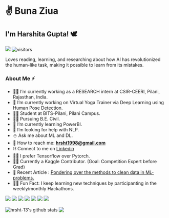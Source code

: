 # :v: Buna Ziua 
## I'm Harshita Gupta! :dove:
![](https://komarev.com/ghpvc/?username=hrsht-13&color=green)
![visitors](https://visitor-badge.laobi.icu/badge?page_id=TheDudeThatCode)

Loves reading, learning, and researching about how AI has revolutionized the human-like task, making it possible to learn from its mistakes.
### About Me ⚡
- :woman_technologist: I’m currently working as a RESEARCH intern at CSIR-CEERI, Pilani, Rajasthan, India.
- :lotus_position: I’m currently working on Virtual Yoga Trainer via Deep Learning using Human Pose Detection.
- :student: Student at BITS-Pilani, Pilani Campus.
- :construction_worker_woman: Pursuing B.E. Civil.
- 🌱 I’m currently learning PowerBI.
- 🤔 I’m looking for help with NLP.
- :snowman: Ask me about ML and DL.
- :e-mail: How to reach me: **hrsht1998@gmail.com**
- :chains: Connect to me on <a href="https://www.linkedin.com/in/harshita-gupta-b3b2a3186/">Linkedin</a>
- :women_wrestling: I prefer Tensorflow over Pytorch.
- :farmer: Currently a Kaggle Contributor. (Goal: Competition Expert before Grad)
- :bookmark_tabs: Recent Article : <a href="https://dockship.io/articles/602e410afa687b1b152c8c19/pondering-over-the-methods-to-clean-data-in-ml-problems.">Pondering over the methods to clean data in ML-problems.</a>
- :woman_juggling: Fun Fact: I keep learning new techniques by participanting in the weekly/monthly Hackathons. 


![](https://img.shields.io/badge/Code-Python-informational?style=flat&logo=python&logoColor=white&color=2bbc8a)
![](https://img.shields.io/badge/Code-SQL-informational?style=flat&logo=mysql&logoColor=white&color=2bbc8a)
![](https://img.shields.io/badge/Code-C++-informational?style=flat&logo=C++&logoColor=white&color=2bbc8a)
![](https://img.shields.io/badge/Editor-JupyterNB-informational?style=flat&logo=jupyter&logoColor=white&color=2bbc8a)
![](https://img.shields.io/badge/Tools-Sklearn-informational?style=flat&logo=scikit-learn&logoColor=white&color=2bbc8a)
![](https://img.shields.io/badge/Tools-Tensorflow-informational?style=flat&logo=tensorflow&logoColor=white&color=2bbc8a)
![](https://img.shields.io/badge/Tools-Streamlit-informational?style=flat&logo=streamlit&logoColor=white&color=2bbc8a)

<img align="center" src="https://github-readme-stats.vercel.app/api?username=hrsht-13&show_icons=true&theme=dark&count_private=true&icon_color=fffffff&text_color=ffffff" alt="hrsht-13's github stats"/>

<img align="center" src="https://github-readme-stats.vercel.app/api/top-langs/?username=hrsht-13&theme=dark&layout=compact&exclude_repo=IoT-Libraries,Hackerrank-Codes" />
